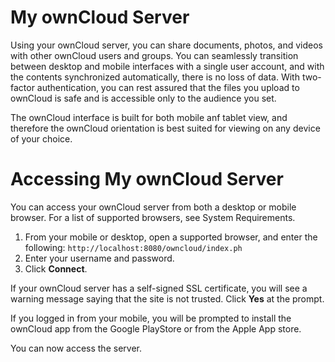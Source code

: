 # My ownCloud Server
Using your ownCloud server, you can share documents, photos, and videos with other ownCloud users and groups. You can seamlessly transition between desktop and mobile interfaces with a single user account, and with the contents synchronized automatically, there is no loss of data. With two-factor authentication, you can rest assured that the files you upload to ownCloud is safe and is accessible only to the audience you set. 

The ownCloud interface is built for both mobile anf tablet view, and therefore the ownCloud orientation is best suited for viewing on any device of your choice. 


# Accessing My ownCloud Server

You can access your ownCloud server from both a desktop or mobile browser. For a list of supported browsers, see System Requirements.

1. From your mobile or desktop, open a supported browser, and enter the following:
`http://localhost:8080/owncloud/index.ph`
1. Enter your username and password.
1. Click **Connect**.

If your ownCloud server has a self-signed SSL certificate, you will see a warning message saying that the site is not trusted. Click **Yes** at the prompt.

If you logged in from your mobile, you  will be prompted to install the ownCloud app from the Google PlayStore or from the Apple App store.

You can now access the server.

